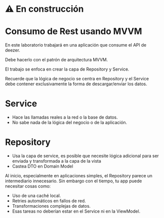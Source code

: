 # ⚠️ En construcción
# Consumo de Rest usando MVVM

En este laboratorio trabajará en una aplicación que consume el API de deezer.

Debe hacerlo con el patrón de arquitectura MVVM. 

El trabajo se enfoca en crear la capa de Repository y Service.

Recuerde que la lógica de negocio se centra en Repository y el Service debe contener exclusivamente la forma de descargar/enviar los datos.

# Service
- Hace las llamadas reales a la red o la base de datos.
- No sabe nada de la lógica del negocio o de la aplicación.

# Repository
- Usa la capa de service, es posible que necesite lógica adicional para ser enviada y transformada a la capa de la vista
- Castea DTO en Domain Model

Al inicio, especialmente en aplicaciones simples, el Repository parece un intermediario innecesario. Sin embargo con el tiempo, tu app puede necesitar cosas como:
- Uso de una caché local.
- Retries automáticos en fallos de red.
- Transformaciones complejas de datos.
- Esas tareas no deberían estar en el Service ni en la ViewModel.
